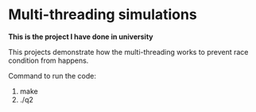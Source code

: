 # Multi-threading simulations

**This is the project I have done in university**

This projects demonstrate how the multi-threading works to prevent race condition from happens.



Command to run the code:
1. make
2. ./q2
